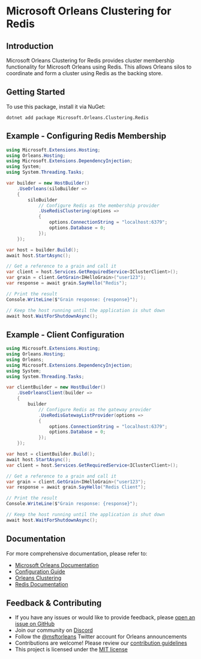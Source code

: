 # Microsoft Orleans Clustering for Redis

## Introduction
Microsoft Orleans Clustering for Redis provides cluster membership functionality for Microsoft Orleans using Redis. This allows Orleans silos to coordinate and form a cluster using Redis as the backing store.

## Getting Started
To use this package, install it via NuGet:

```shell
dotnet add package Microsoft.Orleans.Clustering.Redis
```

## Example - Configuring Redis Membership
```csharp
using Microsoft.Extensions.Hosting;
using Orleans.Hosting;
using Microsoft.Extensions.DependencyInjection;
using System;
using System.Threading.Tasks;

var builder = new HostBuilder()
    .UseOrleans(siloBuilder =>
    {
        siloBuilder
            // Configure Redis as the membership provider
            .UseRedisClustering(options =>
            {
                options.ConnectionString = "localhost:6379";
                options.Database = 0;
            });
    });

var host = builder.Build();
await host.StartAsync();

// Get a reference to a grain and call it
var client = host.Services.GetRequiredService<IClusterClient>();
var grain = client.GetGrain<IHelloGrain>("user123");
var response = await grain.SayHello("Redis");

// Print the result
Console.WriteLine($"Grain response: {response}");

// Keep the host running until the application is shut down
await host.WaitForShutdownAsync();
```

## Example - Client Configuration
```csharp
using Microsoft.Extensions.Hosting;
using Orleans.Hosting;
using Orleans;
using Microsoft.Extensions.DependencyInjection;
using System;
using System.Threading.Tasks;

var clientBuilder = new HostBuilder()
    .UseOrleansClient(builder =>
    {
        builder
            // Configure Redis as the gateway provider
            .UseRedisGatewayListProvider(options =>
            {
                options.ConnectionString = "localhost:6379";
                options.Database = 0;
            });
    });

var host = clientBuilder.Build();
await host.StartAsync();
var client = host.Services.GetRequiredService<IClusterClient>();

// Get a reference to a grain and call it
var grain = client.GetGrain<IHelloGrain>("user123");
var response = await grain.SayHello("Redis Client");

// Print the result
Console.WriteLine($"Grain response: {response}");

// Keep the host running until the application is shut down
await host.WaitForShutdownAsync();
```

## Documentation
For more comprehensive documentation, please refer to:
- [Microsoft Orleans Documentation](https://learn.microsoft.com/dotnet/orleans/)
- [Configuration Guide](https://learn.microsoft.com/en-us/dotnet/orleans/host/configuration-guide/)
- [Orleans Clustering](https://learn.microsoft.com/en-us/dotnet/orleans/implementation/cluster-management)
- [Redis Documentation](https://redis.io/documentation)

## Feedback & Contributing
- If you have any issues or would like to provide feedback, please [open an issue on GitHub](https://github.com/dotnet/orleans/issues)
- Join our community on [Discord](https://aka.ms/orleans-discord)
- Follow the [@msftorleans](https://twitter.com/msftorleans) Twitter account for Orleans announcements
- Contributions are welcome! Please review our [contribution guidelines](https://github.com/dotnet/orleans/blob/main/CONTRIBUTING.md)
- This project is licensed under the [MIT license](https://github.com/dotnet/orleans/blob/main/LICENSE)